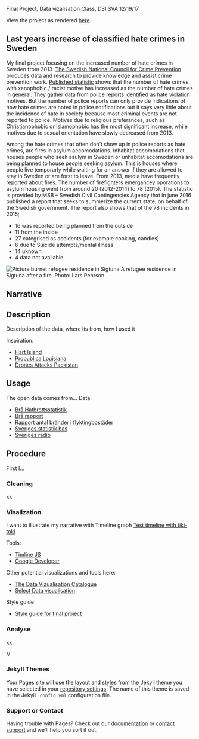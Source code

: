 Final Project,
Data vizalisation Class, DSI SVA
12/19/17

View the project as rendered [here](https://sofialauren.github.io/Final-Project/).

## Last years increase of classified hate crimes in Sweden

My final project focusing on the increased number of hate crimes in Sweden from 2013. [The Swedish National Council for Crime Prevention](https://www.bra.se/bra-in-english/home/about-bra.html) produces data and research to provide knowledge and assist crime prevention work. [Published statistic](https://www.bra.se/bra-in-english/home/crime-and-statistics/hate-crime.html) shows that the number of hate crimes with xenophobic / racist motive has increased as the number of hate crimes in general. They gather data from police reports identified as hate violation motives. But the number of police reports can only provide indications of how hate crimes are noted in police notifications but it says very little about the incidence of hate in society because most criminal events are not reported to police. Motives due to religious preferances, such as Christianophobic or Islamophobic has the most significant increase, while motives due to sexual orientation have slowly decreased from 2013. 

Among the hate crimes that often don't show up in police reports as hate crimes, are fires in asylum accomodations. Inhabitat accomodations that houses people who seek asulym in Sweden or unhabitat accomodations are being planned to house people seeking asylum. This is houses where people live temporarly while waiting for an answer if they are allowed to stay in Sweden or are forst to leave. From 2013, media have frequently reported about fires. The number of firefighters emergancey oporations to asylum housing went from around 20 (2012-2014) to 78 (2015). The statistic is provided by MSB – Swedish Civil Contingencies Agency that in june 2016 published a report that seeks to summerize the current state, on behalf of the Swedish government. The report also shows that of the 78 incidents in 2015;
* 16 was reported being planned from the outside 
* 11 from the inside
* 27 categrised as accidents (for example cooking, candles)
* 6 due to Suicide attempts/mental illness 
* 14 uknown
* 4 data not available

![Picture burnet refugee residence in Sigtuna](https://i.imgur.com/cl1uJVR.jpg) A refugee residence in Sigtuna after a fire. Photo: Lars Pehrson




## Narrative

## Description
Description of the data, where its from, how I used it

Inspiration:
* [Hart Island](https://www.hartisland.net/burial_records/map)
* [Propublica Louisiana](http://projects.propublica.org/louisiana/)
* [Drones Attacks Packistan](http://drones.pitchinteractive.com/)

## Usage
The open data comes from...
Data:
* [Brå Hatbrottsstatistik](https://www.bra.se/brott-och-statistik/statistiska-undersokningar/hatbrottsstatistik.html)
* [Brå rapport](https://www.bra.se/download/18.3c6dfe1e15691e1603eb65e3/1474958157817/2016_15_Hatbrott_2015.pdf)
* [Rapport antal bränder i flyktingbostäder](https://www.msb.se/Upload/Kunskapsbank/Olycksundersokningar_ovrigt/Lagesbeskrivning_kring_brander_i_flyktingboenden_2012-2016.pdf)
* [Sveriges statistik bas](http://www.statistikdatabasen.scb.se/pxweb/sv/ssd/START__ME__ME0104__ME0104C/?rxid=d3d03ba0-9be5-4c66-9838-ffee7e72be58)
* [Sveriges radio](http://sverigesradio.se/sida/artikel.aspx?programid=83&artikel=6283376#vilhelmina)

## Procedure 
First I...

### Cleaning
xx

### Visalization
I want to illustrate my narrative with Timeline graph
[Test timeline with tiki-toki](https://www.tiki-toki.com/timeline/entry/953280/Fires-at-asylum-homes/)

Tools:
* [Timline JS](https://timeline.knightlab.com/)
* [Google Developer](https://google-developers.appspot.com/chart/interactive/docs/gallery/timeline)

Other potential visualizations and tools here:
* [The Data Vizualisation Catalogue](https://datavizcatalogue.com/)
* [Select Data visualisation](http://selection.datavisualization.ch/)

Style guide
* [Style guide for final project](https://docs.google.com/presentation/d/1HL4apfugezWc4-l2O0Kdm9mZONv9z3Lseq1X8V0as9M/edit#slide=id.p)

### Analyse
xx

//

### Jekyll Themes

Your Pages site will use the layout and styles from the Jekyll theme you have selected in your [repository settings](https://github.com/sofialauren/Fake-final/settings). The name of this theme is saved in the Jekyll `_config.yml` configuration file.

### Support or Contact

Having trouble with Pages? Check out our [documentation](https://help.github.com/categories/github-pages-basics/) or [contact support](https://github.com/contact) and we’ll help you sort it out.
